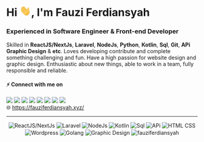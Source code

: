 <h1 align="left">Hi <img src="https://raw.githubusercontent.com/ABSphreak/ABSphreak/master/gifs/Hi.gif" width="30px">, I'm Fauzi Ferdiansyah</h1>
<h3 align="left">Experienced in Software Engineer & Front-end Developer</h3>
<p>Skilled in <b>ReactJS/NextJs</b>, <b>Laravel</b>, <b>NodeJs</b>, <b>Python</b>, <b>Kotlin</b>, <b>Sql</b>, <b>Git</b>, <b>APi</b> <b>Graphic Design</b> & <b>etc</b>. Loves developing contribute and complete something challenging and fun. Have a high passion for website design and graphic design. Enthusiastic about new things, able to work in a team, fully responsible and reliable. </p>
<p align="left">
  <h4>⚡ Connect with me on</h4>
  <a target="_blank" href="https://www.linkedin.com/in/fauzi-ferdiansyah/
" ><img height="25" src="https://img.shields.io/badge/linkedin-blue.svg?&style=for-the-badge&logo=LINKEDIN&logoColor=white" /></a>
  <a target="_blank" href="https://fauzifrd.medium.com/"><img height="25" src="https://img.shields.io/badge/Medium-006400?style=for-the-badge&logo=medium&logoColor=white" ></a>
  <a target="_blank" href="https://www.instagram.com/fauzi_ferdiansyah18/"><img height="25" src="https://img.shields.io/badge/instagram-%23E4405F.svg?&style=for-the-badge&logo=instagram&logoColor=white" ></a>
  <a target="_blank" href="https://t.me/fauzi_ferdiansyah"><img height="25" src="https://img.shields.io/badge/Telegram-2CA5E0?style=for-the-badge&logo=telegram&logoColor=white" ></a>
  <a target="_blank" href="https://codepen.io/fauziferdiansyah"><img height="25" src="https://img.shields.io/badge/Codepen-1e1f26?style=for-the-badge&logo=codepen&logoColor=white" ></a>
  <a target="_blank" href="https://github.com/FauziFerdiansyah"><img height="25" src="https://img.shields.io/badge/GitHub-eeeeee?style=for-the-badge&logo=github&logoColor=black" ></a>
  <a target="_blank" href="https://id.pinterest.com/fauzi_ferdiansyah/"><img height="25" src="https://img.shields.io/badge/Pinterest-%23E60023.svg?&style=for-the-badge&logo=Pinterest&logoColor=white" ></a>
  <a target="_blank" href="https://discordapp.com/users/374527573784395777"><img height="25" src="https://img.shields.io/badge/Discord-7289DA?style=for-the-badge&logo=discord&logoColor=white" ></a>
  </br>
  <div>🌐 <a href="https://fauziferdiansyah.xyz/">https://fauziferdiansyah.xyz/</a></div>
</p>
<!-- <h4 align="left"><strong>📰 Medium.com Latest Article</strong></h4> -->
<!-- <p align="left"><a target="_blank" href="https://github-readme-medium-recent-article.vercel.app/medium/@fauzifrd/0"><img src="https://github-readme-medium-recent-article.vercel.app/medium/@fauzifrd/0" alt="Recent Article 0"></p> -->
<!-- <p><img src="https://github-readme-medium.vercel.app/?username=fauzifrd&limit=3&bg=0d1117&text=white" alt="Recent Article"></p> -->
<hr>
<p align="center">
  <img align="center" src="https://img.shields.io/badge/NextJs-80%25-brightgreen" alt="ReactJS/NextJs">
  <img align="center" src="https://img.shields.io/badge/Laravel-84%25-b9b411" alt="Laravel">
  <img align="center" src="https://img.shields.io/badge/NodeJs-63%25-118ab9" alt="NodeJs">
  <img align="center" src="https://img.shields.io/badge/Kotlin-26%25-b911ac" alt="Kotlin">
  <img align="center" src="https://img.shields.io/badge/Sql-85%25-11b945" alt="Sql">
  <img align="center" src="https://img.shields.io/badge/APi-75%25-b91140" alt="APi">
  <img align="center" src="https://img.shields.io/badge/Html & Css-90%25-5211b9" alt="HTML CSS">
  <img align="center" src="https://img.shields.io/badge/WP-67%25-11b9b9" alt="Wordpress">
  <img align="center" src="https://img.shields.io/badge/Go-30%25-b9b411" alt="Golang">
  <img align="center" src="https://img.shields.io/badge/Graphic Design-87%25-b9116e" alt="Graphic Design">
  <img align="center" src="https://komarev.com/ghpvc/?username=fauziferdiansyah&label=Profile%20views&color=0e75b6" alt="fauziferdiansyah" />
</p>
<!-- <img align="left" src="https://github-readme-stats.vercel.app/api/top-langs?username=fauziferdiansyah&show_icons=true&locale=en&layout=default&theme=monokai" alt="fauziferdiansyah" /> -->
<!-- <img src="https://github-readme-stackoverflow.vercel.app/?userID=11276325&theme=dark" /> -->

<!--<p align="center">
  <img src="https://komarev.com/ghpvc/?username=fauziferdiansyah&label=Profile%20visitors&color=0e75b6&style=flat-square" alt="fauziferdiansyah" />
   <img src="https://img.shields.io/youtube/channel/views/UClRUc1yZpMnQGtJht6m3z5w?label=Youtube&style=flat-square" alt="fauziferdiansyah" /> 
</p> -->
<!--
**FauziFerdiansyah/fauziferdiansyah** is a ✨ _special_ ✨ repository because its `README.md` (this file) appears on your GitHub profile.

Here are some ideas to get you started:

- 🔭 I’m currently working on ...
- 🌱 I’m currently learning ...
- 👯 I’m looking to collaborate on ...
- 🤔 I’m looking for help with ...
- 💬 Ask me about ...
- 📫 How to reach me: ...
- 😄 Pronouns: ...
- ⚡ Fun fact: ...
-->
